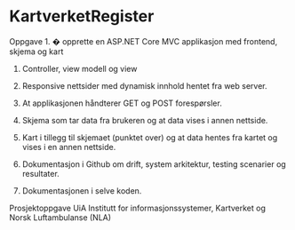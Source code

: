 # KartverketRegister

Oppgave 1. � opprette en ASP.NET Core MVC applikasjon med frontend, skjema og kart

1. Controller, view modell og view
2. Responsive nettsider med dynamisk innhold hentet fra web server.
3. At applikasjonen håndterer GET og POST forespørsler.
4. Skjema som tar data fra brukeren og at data vises i annen nettside.
5. Kart i tillegg til skjemaet (punktet over) og at data hentes fra kartet og vises i en annen nettside.

6. Dokumentasjon i Github om drift, system arkitektur, testing scenarier og resultater.
7. Dokumentasjonen i selve koden. 


Prosjektoppgave UiA Institutt for informasjonssystemer, Kartverket og Norsk Luftambulanse (NLA)

